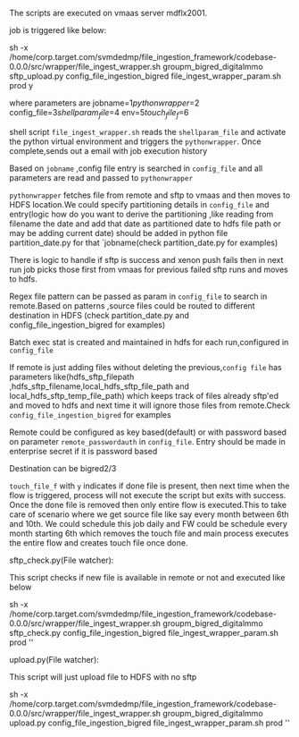 The scripts are executed on vmaas server mdflx2001.

job is triggered like below:

sh -x /home/corp.target.com/svmdedmp/file_ingestion_framework/codebase-0.0.0/src/wrapper/file_ingest_wrapper.sh groupm_bigred_digitalmmo sftp_upload.py config_file_ingestion_bigred file_ingest_wrapper_param.sh prod y

where parameters are
jobname=$1
pythonwrapper=$2
config_file=$3
shellparam_file=$4
env=$5
touch_file_f=$6

shell script `file_ingest_wrapper.sh` reads the `shellparam_file` and  activate the python virtual environment and triggers the `pythonwrapper`.
Once complete,sends out a email with job execution history

Based on `jobname` ,config file entry is searched in `config_file` and all parameters are read and passed to `pythonwrapper`

`pythonwrapper` fetches file from remote and sftp to vmaas and then moves to HDFS location.We could specify partitioning details in `config_file` and
entry(logic how do you want to derive the partitioning ,like reading from filename the date and add that date as partitioned date to hdfs file path or may be adding current date)
should be added in python file partition_date.py for that `jobname(check partition_date.py for examples)

There is logic to handle if sftp is success and xenon push fails then in next run job picks those first from vmaas for previous failed sftp runs and moves to hdfs.

Regex file pattern can be passed as param in `config_file` to search in remote.Based on patterns ,source files could be routed to different destination in HDFS
(check partition_date.py and config_file_ingestion_bigred for examples)

Batch exec stat is created and maintained in hdfs for each run,configured in `config_file` 

If remote is just adding files without deleting the previous,`config file` has parameters like(hdfs_sftp_filepath ,hdfs_sftp_filename,local_hdfs_sftp_file_path and local_hdfs_sftp_temp_file_path)
which keeps track of files already sftp'ed and moved to hdfs and next time it will ignore those files from remote.Check `config_file_ingestion_bigred` for examples

Remote could be configured as key based(default) or with password based on parameter `remote_passwordauth` in `config_file`.
Entry should be made in enterprise secret if it is password based

Destination can be bigred2/3

`touch_file_f` with `y` indicates  if done file is present, then next time when the flow is triggered, process will not execute the script but exits with success.
Once the done file is removed then only entire flow is executed.This to take care of scenario where we get source file like say every month between 6th and 10th.
We could schedule this job daily and FW could be schedule every month starting 6th which removes the touch file and main process executes the entire flow and
creates touch file once done.

sftp_check.py(File watcher):

This script checks if new file is available in remote or not and executed like below

sh -x /home/corp.target.com/svmdedmp/file_ingestion_framework/codebase-0.0.0/src/wrapper/file_ingest_wrapper.sh groupm_bigred_digitalmmo sftp_check.py config_file_ingestion_bigred file_ingest_wrapper_param.sh prod ''

upload.py(File watcher):

This script will just upload file to HDFS with no sftp

sh -x /home/corp.target.com/svmdedmp/file_ingestion_framework/codebase-0.0.0/src/wrapper/file_ingest_wrapper.sh groupm_bigred_digitalmmo upload.py config_file_ingestion_bigred file_ingest_wrapper_param.sh prod ''
